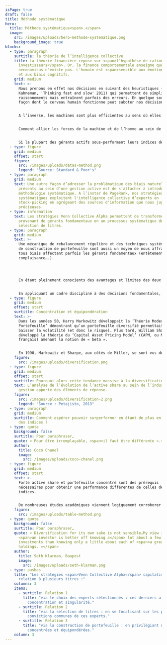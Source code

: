 ```yaml
---
isPage: true
draft: false
title: Méthode systématique
hero:
  title: Méthode systématique<span>.</span>
  image:
    src: /images/uploads/hero-methode-systematique.png
    background_image: true
blocks:
  - type: paragraph
    surtitle: la théorie de l’intelligence collective
    title: La théorie financière repose sur <span>l'hypothèse de rationalité des
      investisseurs</span>. Or, la finance comportementale enseigne que l'homo
      oeconomicus n'existe pas. L'humain est <span>sensible aux émotions</span>
      et aux biais cognitifs.
    grid: medium
    text: >-
      Nous prenons en effet nos décisions en suivant des heuristiques (Daniel
      Kahneman, 'Thinking fast and slow' 2011) qui permettent de simplifier les
      raisonnements mais entraînent parfois des erreurs. En quelque sorte, la
      façon dont le cerveau humain fonctionne peut saboter nos décisions.


      A l’inverse, les machines sont plus efficientes au sens où elles n’ont pas d’émotions, pas de fatigue, pas d’ego… et disposent de capacités de traitement extrêmement puissantes. Toutefois, elles n’arrivent pas encore à résoudre des systèmes complexes, multi-facettes. Très souvent, les meilleurs systèmes informatiques ne font guère plus que synthétiser la prise de décision humaine. Par exemple, l'algorithme PageRank est basé sur l'affichage des pages les plus consultées par les internautes. Comme le souligne John Markoff dans son livre 'Machines of Loving Grace', cet algorithme exploite essentiellement l'intelligence collective humaine en agrégeant des sources d'information précieuses.


      Comment allier les forces de la machine et de l’homme au sein de l’investissement ?


      Si la plupart des gérants actifs sous-performent leurs indices de référence sur le long terme, le corollaire implique qu'une minorité y parvient. Il est intéressant de noter le caractère cyclique de cette génération d'alpha.
  - type: figure
    grid: medium
    offset: start
    figure:
      src: /images/uploads/datas-method.png
      legend: "Source: Standard & Poor's"
  - type: paragraph
    grid: medium
    text: Une autre façon d’adresser la problématique des biais naturellement
      présents au sein d’une gestion active est de s’attacher à introduire une
      méthodologie systématique. A l’instar de PageRank, nos stratégies
      systématiques exploitent l'intelligence collective d’experts en
      stock-picking en agrégeant des sources d'information que nous jugeons
      précieuses.
  - type: information
    text: Les stratégies Venn Collective Alpha permettent de transformer les signaux
      provenant de gérants fondamentaux en un processus systématique de
      sélection de titres.
  - type: paragraph
    grid: medium
    text: >-
      Une mécanique de rebalancement régulière et des techniques systématiques
      de construction de portefeuille sont aussi un moyen de nous affranchir de
      tous biais affectant parfois les gérants fondamentaux (entêtement,
      complaisance….).




      En étant pleinement conscients des avantages et limites des deux approches (fondamentale / quantitative) nous sommes en mesure de marier le meilleur des deux mondes afin de développer une approche plus robuste. Cette dernière s’appuie sur des algorithmes et les récentes découvertes dans le domaine de la prévision, de la théorie de la décision et de la finance comportementale. Les stratégies Venn Collective Alpha permettent de transformer les signaux provenant de gérants fondamentaux en un processus systématique de sélection de titres.


      En appliquant un cadre discipliné à des décisions fondamentales, nous cherchons à gommer nos propres biais comportementaux mais aussi ceux des experts à l’origine des signaux d’investissement. Cela nous permet de proposer des stratégies fiables, robustes et pérennes pour l’investisseur.
  - type: figure
    grid: medium
    offset: start
    surtitle: Concentration et équipondération
    text: >-
      Dans les années 50, Harry Markowitz développait la ‘Théorie Moderne du
      Portefeuille’ démontrant qu’un portefeuille diversifié permettait de
      baisser la volatilité (et donc le risque). Plus tard, William Sharpe a
      développé la théorie du ‘Capital Asset Pricing Model’ (CAPM, ou MEDAF en
      français) amenant la notion de « beta ».


      En 1990, Markowitz et Sharpe, aux côtés de Miller, se sont vus décerner le Prix Nobel d’Economie pour leurs contributions à la finance moderne. Leurs travaux ont bien sûr grandement influencé le monde de la gestion d’actifs, en essaimant l’idée qu’il est risqué de détenir un petit nombre d'actions car cela fait prendre des risques spécifiques trop importants. Pourtant, l’analyse empirique montre qu’un portefeuille d’une trentaine de titres permet de largement diminuer les risques idiosyncratiques.
    figure:
      src: /images/uploads/diversification.png
  - type: figure
    grid: medium
    offset: start
    surtitle: Pourquoi alors cette tendance massive à la diversification ?
    text: L’analyse de l’évolution de l’active share au sein de l’industrie de la
      gestion apporte des éléments de réponse.
    figure:
      src: /images/uploads/diversification-2.png
      legend: "Source : Petajisto, 2013"
  - type: paragraph
    grid: medium
    surtitle: Comment espérer pouvoir surperformer en étant de plus en plus proche
      des indices ?
  - type: quote
    background: false
    surtitle: Pour paraphraser…
    quote: « Pour être irremplaçable, <span>il faut être différente ».</span>
    author:
      title: Coco Chanel
      image:
        src: /images/uploads/coco-chanel.png
  - type: figure
    grid: medium
    offset: start
    text: >-
      Forte active share et portefeuille concentré sont des prérequis
      nécessaires pour obtenir une performance différentes de celles des
      indices.


      De nombreuses études académiques viennent logiquement corroborer cette relation positive entre forte active share/concentration élevée et capacité à surperformer.
    figure:
      src: /images/uploads/table-method.png
  - type: quote
    background: false
    surtitle: Pour paraphraser…
    quote: « Diversification for its own sake is not sensible…My view is that
      <span>an investor is better off knowing a</span> lot about a few
      investments than knowing only a little about each of <span>a great many
      holdings. »</span>
    author:
      title: Seth Klarman, Baupost
      image:
        src: /images/uploads/seth-klarman.png
  - type: pushes
    title: "Les stratégies <span>Venn Collective Alpha</span> capitalisent sur cette
      relation à plusieurs titres :"
    columns: 3
    items:
      - surtitle: Relation 1
        title: "via le choix des experts sélectionnés : ces derniers affichant eux-mêmes
          concentration et singularité."
      - surtitle: Relation 2
        title: "via la sélection de titres : en se focalisant sur les plus fortes
          convictions communes de ces experts."
      - surtitle: Relation 3
        title: "via la construction de portefeuille : en privilégiant des stratégies
          concentrées et équipondérées."
    column: 3
---
```


